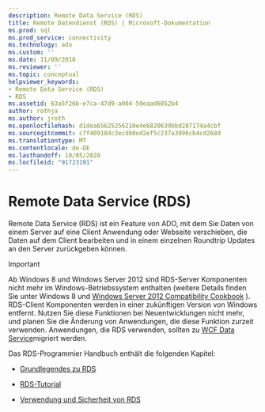 ```yaml
---
description: Remote Data Service (RDS)
title: Remote Datendienst (RDS) | Microsoft-Dokumentation
ms.prod: sql
ms.prod_service: connectivity
ms.technology: ado
ms.custom: ''
ms.date: 11/09/2018
ms.reviewer: ''
ms.topic: conceptual
helpviewer_keywords:
- Remote Data Service (RDS)
- RDS
ms.assetid: 63a5f26b-e7ca-47d9-a004-59eaad6052b4
author: rothja
ms.author: jroth
ms.openlocfilehash: d1dea65625256210e4e6820639bbd287174a4cbf
ms.sourcegitcommit: c7f40918dc3ecdb0ed2ef5c237a3996cb4cd268d
ms.translationtype: MT
ms.contentlocale: de-DE
ms.lasthandoff: 10/05/2020
ms.locfileid: "91723191"
---
```

# <a name="remote-data-service-rds"></a>Remote Data Service (RDS)
Remote Data Service (RDS) ist ein Feature von ADO, mit dem Sie Daten von einem Server auf eine Client Anwendung oder Webseite verschieben, die Daten auf dem Client bearbeiten und in einem einzelnen Roundtrip Updates an den Server zurückgeben können.  
  
> [!IMPORTANT]
>  Ab Windows 8 und Windows Server 2012 sind RDS-Server Komponenten nicht mehr im Windows-Betriebssystem enthalten (weitere Details finden Sie unter Windows 8 und [Windows Server 2012 Compatibility Cookbook](https://www.microsoft.com/download/details.aspx?id=27416) ). RDS-Client Komponenten werden in einer zukünftigen Version von Windows entfernt. Nutzen Sie diese Funktionen bei Neuentwicklungen nicht mehr, und planen Sie die Änderung von Anwendungen, die diese Funktion zurzeit verwenden. Anwendungen, die RDS verwenden, sollten zu [WCF Data Service](/dotnet/framework/wcf/)migriert werden.  
  
 Das RDS-Programmier Handbuch enthält die folgenden Kapitel:  
  
-   [Grundlegendes zu RDS](./rds-fundamentals.md)  
  
-   [RDS-Tutorial](./rds-tutorial.md)  
  
-   [Verwendung und Sicherheit von RDS](./rds-usage-and-security.md)